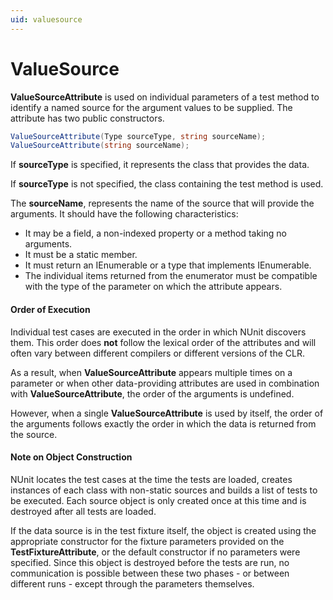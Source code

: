 ```yaml
---
uid: valuesource
---
```


# ValueSource


**ValueSourceAttribute** is used on individual parameters of a test method to
identify a named source for the argument values to be supplied. The attribute has 
two public constructors.

```csharp
ValueSourceAttribute(Type sourceType, string sourceName);
ValueSourceAttribute(string sourceName);
```

If **sourceType** is specified, it represents the class that provides
the data.

If **sourceType** is not specified, the class containing the test
method is used.

The **sourceName**, represents the name of the source that will 
provide the arguments. It should have the following characteristics:
 * It may be a field, a non-indexed property or a method taking no arguments.
 * It must be a static member.
 * It must return an IEnumerable or a type that implements IEnumerable.
 * The individual items returned from the enumerator must be compatible
   with the type of the parameter on which the attribute appears.

#### Order of Execution

Individual test cases are executed in the order in which NUnit discovers them.
This order does **not** follow the lexical order of the attributes and will 
often vary between different compilers or different versions of the CLR.
   
As a result, when **ValueSourceAttribute** appears multiple times on a 
parameter or when other data-providing attributes are used in combination with 
**ValueSourceAttribute**, the order of the arguments is undefined.

However, when a single **ValueSourceAttribute** is used by itself, 
the order of the arguments follows exactly the order in which the data 
is returned from the source.
   
#### Note on Object Construction

NUnit locates the test cases at the time the tests are loaded, creates
instances of each class with non-static sources and builds a list of 
tests to be executed. Each source object is only created once at this
time and is destroyed after all tests are loaded. 

If the data source is in the test fixture itself, the object is created
using the appropriate constructor for the fixture parameters provided on
the **TestFixtureAttribute**, or
the default constructor if no parameters were specified. Since this object
is destroyed before the tests are run, no communication is possible between
these two phases - or between different runs - except through the parameters
themselves.
